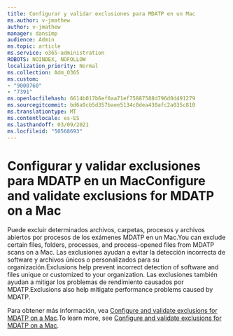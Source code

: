 ```yaml
---
title: Configurar y validar exclusiones para MDATP en un Mac
ms.author: v-jmathew
author: v-jmathew
manager: dansimp
audience: Admin
ms.topic: article
ms.service: o365-administration
ROBOTS: NOINDEX, NOFOLLOW
localization_priority: Normal
ms.collection: Adm_O365
ms.custom:
- "9000760"
- "7391"
ms.openlocfilehash: 6614b017b6ef0aa71ef75887588d796d0d491279
ms.sourcegitcommit: bd6a9cb5d357baee5134c0dea430afc2a035c810
ms.translationtype: MT
ms.contentlocale: es-ES
ms.lasthandoff: 03/09/2021
ms.locfileid: "50568693"
---
```

# <a name="configure-and-validate-exclusions-for-mdatp-on-a-mac"></a><span data-ttu-id="7fa46-102">Configurar y validar exclusiones para MDATP en un Mac</span><span class="sxs-lookup"><span data-stu-id="7fa46-102">Configure and validate exclusions for MDATP on a Mac</span></span>

<span data-ttu-id="7fa46-103">Puede excluir determinados archivos, carpetas, procesos y archivos abiertos por procesos de los exámenes MDATP en un Mac.</span><span class="sxs-lookup"><span data-stu-id="7fa46-103">You can exclude certain files, folders, processes, and process-opened files from MDATP scans on a Mac.</span></span> <span data-ttu-id="7fa46-104">Las exclusiones ayudan a evitar la detección incorrecta de software y archivos únicos o personalizados para su organización.</span><span class="sxs-lookup"><span data-stu-id="7fa46-104">Exclusions help prevent incorrect detection of software and files unique or customized to your organization.</span></span> <span data-ttu-id="7fa46-105">Las exclusiones también ayudan a mitigar los problemas de rendimiento causados por MDATP.</span><span class="sxs-lookup"><span data-stu-id="7fa46-105">Exclusions also help mitigate performance problems caused by MDATP.</span></span>

<span data-ttu-id="7fa46-106">Para obtener más información, vea [Configure and validate exclusions for MDATP on a Mac](https://go.microsoft.com/fwlink/?linkid=2144616).</span><span class="sxs-lookup"><span data-stu-id="7fa46-106">To learn more, see [Configure and validate exclusions for MDATP on a Mac](https://go.microsoft.com/fwlink/?linkid=2144616).</span></span>
